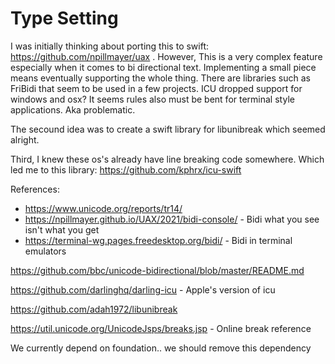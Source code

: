 
# Type Setting 

I was initially thinking about porting this to swift: https://github.com/npillmayer/uax . However, This is a very complex feature especially when it comes to bi directional text. Implementing a small piece means eventually supporting the whole thing. There are libraries such as FriBidi that seem to be used in a few projects. ICU dropped support for windows and osx? It seems rules also must be bent for terminal style applications. Aka problematic.

The secound idea was to create a swift library for libunibreak which seemed alright. 

Third, I knew these os's already have line breaking code somewhere. Which led me to this library: https://github.com/kphrx/icu-swift


References:
* https://www.unicode.org/reports/tr14/
* https://npillmayer.github.io/UAX/2021/bidi-console/ - Bidi what you see isn't what you get
* https://terminal-wg.pages.freedesktop.org/bidi/ - Bidi in terminal emulators


https://github.com/bbc/unicode-bidirectional/blob/master/README.md

https://github.com/darlinghq/darling-icu - Apple's version of icu

https://github.com/adah1972/libunibreak

https://util.unicode.org/UnicodeJsps/breaks.jsp - Online break reference


We currently depend on foundation.. we should remove this dependency
